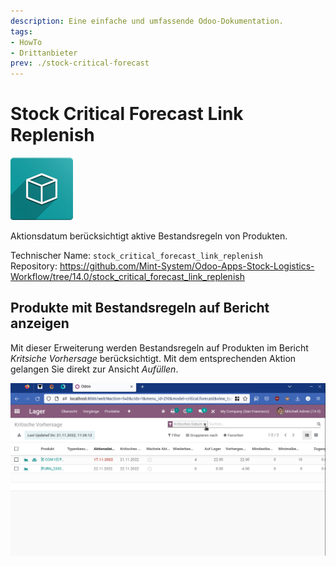 ```yaml
---
description: Eine einfache und umfassende Odoo-Dokumentation.
tags:
- HowTo
- Drittanbieter
prev: ./stock-critical-forecast
---
```

# Stock Critical Forecast Link Replenish
![icon_oms_box](assets/icon_oms_box.png)

Aktionsdatum berücksichtigt aktive Bestandsregeln von Produkten.

Technischer Name: `stock_critical_forecast_link_replenish`\
Repository: <https://github.com/Mint-System/Odoo-Apps-Stock-Logistics-Workflow/tree/14.0/stock_critical_forecast_link_replenish>

## Produkte mit Bestandsregeln auf Bericht anzeigen

Mit dieser Erweiterung werden Bestandsregeln auf Produkten im Bericht *Kritsiche Vorhersage* berücksichtigt. Mit dem entsprechenden Aktion gelangen Sie direkt zur Ansicht *Aufüllen*.

![Stock Critical Forecast Link Replenish](assets/Stock%20Critical%20Forecast%20Link%20Replenish.gif)